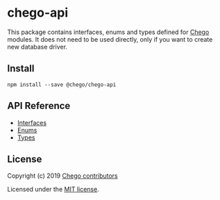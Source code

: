 # chego-api

This package contains interfaces, enums and types defined for [Chego](https://github.com/orgs/chegojs) modules. It does not need to be used directly, only if you want to create new database driver.

## Install
```
npm install --save @chego/chego-api
```
## API Reference
* [Interfaces](https://github.com/chegojs/chego-api/blob/master/src/interfaces.ts)
* [Enums](https://github.com/chegojs/chego-api/blob/master/src/enums.ts)
* [Types](https://github.com/chegojs/chego-api/blob/master/src/types.ts)

## License

Copyright (c) 2019 [Chego contributors](https://github.com/orgs/chegojs/people)

Licensed under the [MIT license](LICENSE).